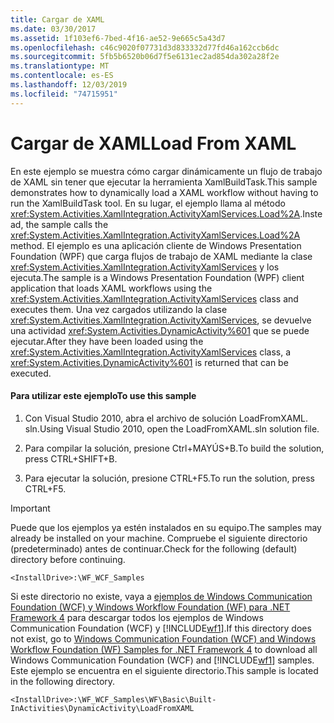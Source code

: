 ```yaml
---
title: Cargar de XAML
ms.date: 03/30/2017
ms.assetid: 1f103ef6-7bed-4f16-ae52-9e665c5a43d7
ms.openlocfilehash: c46c9020f07731d3d833332d77fd46a162ccb6dc
ms.sourcegitcommit: 5fb5b6520b06d7f5e6131ec2ad854da302a28f2e
ms.translationtype: MT
ms.contentlocale: es-ES
ms.lasthandoff: 12/03/2019
ms.locfileid: "74715951"
---
```

# <a name="load-from-xaml"></a><span data-ttu-id="e0f26-102">Cargar de XAML</span><span class="sxs-lookup"><span data-stu-id="e0f26-102">Load From XAML</span></span>
<span data-ttu-id="e0f26-103">En este ejemplo se muestra cómo cargar dinámicamente un flujo de trabajo de XAML sin tener que ejecutar la herramienta XamlBuildTask.</span><span class="sxs-lookup"><span data-stu-id="e0f26-103">This sample demonstrates how to dynamically load a XAML workflow without having to run the XamlBuildTask tool.</span></span> <span data-ttu-id="e0f26-104">En su lugar, el ejemplo llama al método <xref:System.Activities.XamlIntegration.ActivityXamlServices.Load%2A>.</span><span class="sxs-lookup"><span data-stu-id="e0f26-104">Instead, the sample calls the <xref:System.Activities.XamlIntegration.ActivityXamlServices.Load%2A> method.</span></span> <span data-ttu-id="e0f26-105">El ejemplo es una aplicación cliente de Windows Presentation Foundation (WPF) que carga flujos de trabajo de XAML mediante la clase <xref:System.Activities.XamlIntegration.ActivityXamlServices> y los ejecuta.</span><span class="sxs-lookup"><span data-stu-id="e0f26-105">The sample is a Windows Presentation Foundation (WPF) client application that loads XAML workflows using the <xref:System.Activities.XamlIntegration.ActivityXamlServices> class and executes them.</span></span> <span data-ttu-id="e0f26-106">Una vez cargados utilizando la clase <xref:System.Activities.XamlIntegration.ActivityXamlServices>, se devuelve una actividad <xref:System.Activities.DynamicActivity%601> que se puede ejecutar.</span><span class="sxs-lookup"><span data-stu-id="e0f26-106">After they have been loaded using the <xref:System.Activities.XamlIntegration.ActivityXamlServices> class, a <xref:System.Activities.DynamicActivity%601> is returned that can be executed.</span></span>

#### <a name="to-use-this-sample"></a><span data-ttu-id="e0f26-107">Para utilizar este ejemplo</span><span class="sxs-lookup"><span data-stu-id="e0f26-107">To use this sample</span></span>

1. <span data-ttu-id="e0f26-108">Con Visual Studio 2010, abra el archivo de solución LoadFromXAML. sln.</span><span class="sxs-lookup"><span data-stu-id="e0f26-108">Using Visual Studio 2010, open the LoadFromXAML.sln solution file.</span></span>

2. <span data-ttu-id="e0f26-109">Para compilar la solución, presione Ctrl+MAYÚS+B.</span><span class="sxs-lookup"><span data-stu-id="e0f26-109">To build the solution, press CTRL+SHIFT+B.</span></span>

3. <span data-ttu-id="e0f26-110">Para ejecutar la solución, presione CTRL+F5.</span><span class="sxs-lookup"><span data-stu-id="e0f26-110">To run the solution, press CTRL+F5.</span></span>

> [!IMPORTANT]
> <span data-ttu-id="e0f26-111">Puede que los ejemplos ya estén instalados en su equipo.</span><span class="sxs-lookup"><span data-stu-id="e0f26-111">The samples may already be installed on your machine.</span></span> <span data-ttu-id="e0f26-112">Compruebe el siguiente directorio (predeterminado) antes de continuar.</span><span class="sxs-lookup"><span data-stu-id="e0f26-112">Check for the following (default) directory before continuing.</span></span>  
>   
> `<InstallDrive>:\WF_WCF_Samples`  
>   
> <span data-ttu-id="e0f26-113">Si este directorio no existe, vaya a [ejemplos de Windows Communication Foundation (WCF) y Windows Workflow Foundation (WF) para .NET Framework 4](https://www.microsoft.com/download/details.aspx?id=21459) para descargar todos los ejemplos de Windows Communication Foundation (WCF) y [!INCLUDE[wf1](../../../../includes/wf1-md.md)].</span><span class="sxs-lookup"><span data-stu-id="e0f26-113">If this directory does not exist, go to [Windows Communication Foundation (WCF) and Windows Workflow Foundation (WF) Samples for .NET Framework 4](https://www.microsoft.com/download/details.aspx?id=21459) to download all Windows Communication Foundation (WCF) and [!INCLUDE[wf1](../../../../includes/wf1-md.md)] samples.</span></span> <span data-ttu-id="e0f26-114">Este ejemplo se encuentra en el siguiente directorio.</span><span class="sxs-lookup"><span data-stu-id="e0f26-114">This sample is located in the following directory.</span></span>  
>   
> `<InstallDrive>:\WF_WCF_Samples\WF\Basic\Built-InActivities\DynamicActivity\LoadFromXAML`
